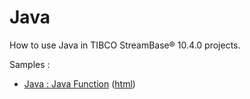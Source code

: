 # Java

How to use Java in TIBCO StreamBase&reg; 10.4.0 projects.

Samples :

* [Java : Java Function](javafunction/src/site/markdown/index.md) ([html](https://plord12.github.io/samples/10.4.0-SNAPSHOT/java/javafunction/))

